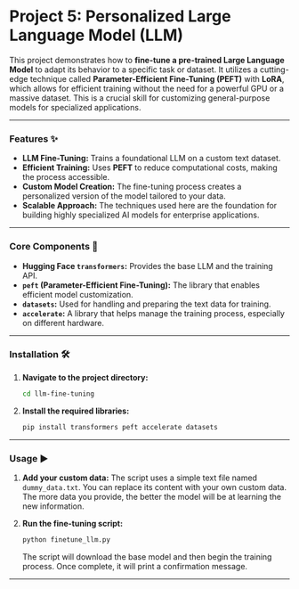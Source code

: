 # Project 5: Personalized Large Language Model (LLM)

This project demonstrates how to **fine-tune a pre-trained Large Language Model** to adapt its behavior to a specific task or dataset. It utilizes a cutting-edge technique called **Parameter-Efficient Fine-Tuning (PEFT)** with **LoRA**, which allows for efficient training without the need for a powerful GPU or a massive dataset. This is a crucial skill for customizing general-purpose models for specialized applications.

---

### Features ✨

- **LLM Fine-Tuning:** Trains a foundational LLM on a custom text dataset.
- **Efficient Training:** Uses **PEFT** to reduce computational costs, making the process accessible.
- **Custom Model Creation:** The fine-tuning process creates a personalized version of the model tailored to your data.
- **Scalable Approach:** The techniques used here are the foundation for building highly specialized AI models for enterprise applications.

---

### Core Components 🧩

- **Hugging Face `transformers`:** Provides the base LLM and the training API.
- **`peft` (Parameter-Efficient Fine-Tuning):** The library that enables efficient model customization.
- **`datasets`:** Used for handling and preparing the text data for training.
- **`accelerate`:** A library that helps manage the training process, especially on different hardware.

---

### Installation 🛠️

1.  **Navigate to the project directory:**

    ```bash
    cd llm-fine-tuning
    ```

2.  **Install the required libraries:**
    ```bash
    pip install transformers peft accelerate datasets
    ```

---

### Usage ▶️

1.  **Add your custom data:**
    The script uses a simple text file named `dummy_data.txt`. You can replace its content with your own custom data. The more data you provide, the better the model will be at learning the new information.

2.  **Run the fine-tuning script:**
    ```bash
    python finetune_llm.py
    ```
    The script will download the base model and then begin the training process. Once complete, it will print a confirmation message.

---
